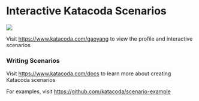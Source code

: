 # Interactive Katacoda Scenarios

[![](http://shields.katacoda.com/katacoda/gaoyang/count.svg)](https://www.katacoda.com/gaoyang "Get your profile on Katacoda.com")

Visit https://www.katacoda.com/gaoyang to view the profile and interactive scenarios

### Writing Scenarios
Visit https://www.katacoda.com/docs to learn more about creating Katacoda scenarios

For examples, visit https://github.com/katacoda/scenario-example
